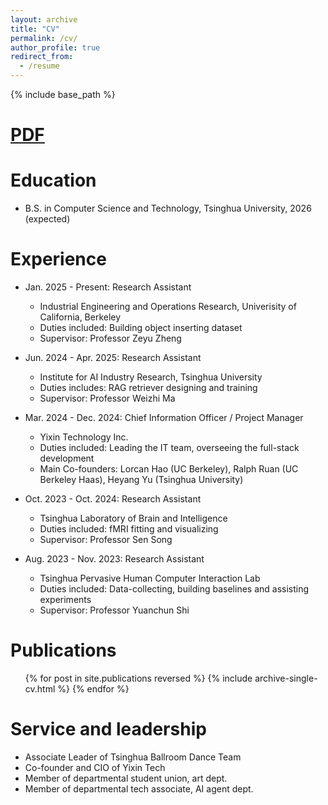 ```yaml
---
layout: archive
title: "CV"
permalink: /cv/
author_profile: true
redirect_from:
  - /resume
---
```


{% include base_path %}

[PDF](/files/CV_Xiangyu_Zhang.pdf)
======

Education
======
* B.S. in Computer Science and Technology, Tsinghua University, 2026 (expected)

Experience
======
* Jan. 2025 - Present: Research Assistant
  * Industrial Engineering and Operations Research, Univerisity of California, Berkeley
  * Duties included: Building object inserting dataset
  * Supervisor: Professor Zeyu Zheng

* Jun. 2024 - Apr. 2025: Research Assistant
  * Institute for AI Industry Research, Tsinghua University
  * Duties includes: RAG retriever designing and training
  * Supervisor: Professor Weizhi Ma

* Mar. 2024 - Dec. 2024: Chief Information Officer / Project Manager
  * Yixin Technology Inc.
  * Duties included: Leading the IT team, overseeing the full-stack development
  * Main Co-founders: Lorcan Hao (UC Berkeley), Ralph Ruan (UC Berkeley Haas), Heyang Yu (Tsinghua University)

* Oct. 2023 - Oct. 2024: Research Assistant
  * Tsinghua Laboratory of Brain and Intelligence
  * Duties included: fMRI fitting and visualizing
  * Supervisor: Professor Sen Song

* Aug. 2023 - Nov. 2023: Research Assistant
  * Tsinghua Pervasive Human Computer Interaction Lab
  * Duties included: Data-collecting, building baselines and assisting experiments
  * Supervisor: Professor Yuanchun Shi

Publications
======
  <ul>{% for post in site.publications reversed %}
    {% include archive-single-cv.html %}
  {% endfor %}</ul>
  
Service and leadership
======
* Associate Leader of Tsinghua Ballroom Dance Team
* Co-founder and CIO of Yixin Tech
* Member of departmental student union, art dept.
* Member of departmental tech associate, AI agent dept.
